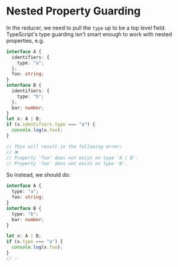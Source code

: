 # Nested Property Guarding

In the reducer, we need to pull the `type` up to be a top level field.
TypeScript's type guarding isn't smart enough to work with nested properties, e.g.

```ts
interface A {
  identifiers: {
    type: "a";
  };
  foo: string;
}
interface B {
  identifiers: {
    type: "b";
  };
  bar: number;
}
let x: A | B;
if (x.identifiers.type === "a") {
  console.log(x.foo);
}

// This will result in the following error:
// ❌
// Property 'foo' does not exist on type 'A | B'.
// Property 'foo' does not exist on type 'B'.
```

So instead, we should do:

```ts
interface A {
  type: "a";
  foo: string;
}
interface B {
  type: "b";
  bar: number;
}

let x: A | B;
if (x.type === "a") {
  console.log(x.foo);
}
// ✅
```
